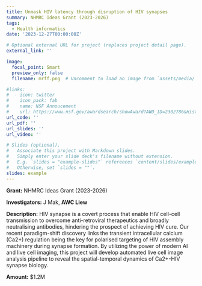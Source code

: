 ```yaml
---
title: Unmask HIV latency through disruption of HIV synapses
summary: NHMRC Ideas Grant (2023-2026)
tags:
  - Health informatics
date: '2023-12-27T00:00:00Z'

# Optional external URL for project (replaces project detail page).
external_link: ''

image:
  focal_point: Smart
  preview_only: false
  filename: mrff.png  # Uncomment to load an image from `assets/media/` instead.

#links:
#  - icon: twitter
#    icon_pack: fab
#    name: NSF Annoucement
#    url: https://www.nsf.gov/awardsearch/showAward?AWD_ID=2302786&HistoricalAwards=false
url_code: ''
url_pdf: ''
url_slides: ''
url_video: ''

# Slides (optional).
#   Associate this project with Markdown slides.
#   Simply enter your slide deck's filename without extension.
#   E.g. `slides = "example-slides"` references `content/slides/example-slides.md`.
#   Otherwise, set `slides = ""`.
slides: example
---
```

**Grant:** NHMRC Ideas Grant (2023-2026)

**Investigators:** J Mak, **AWC Liew**

**Description:**
HIV synapse is a covert process that enable HIV cell-cell transmission to overcome anti-retroviral therapeutics and broadly neutralising antibodies, hindering the prospect of achieving HIV cure. Our recent paradigm-shift discovery links the transient intracellular calcium (Ca2+) regulation being the key for polarised targeting of HIV assembly machinery during synapse formation. By utilizing the power of modern AI and live cell imaging, this project will develop automated live cell image analysis pipeline to reveal the spatial-temporal dynamics of Ca2+-HIV synapse biology.

**Amount:** $1.2M

